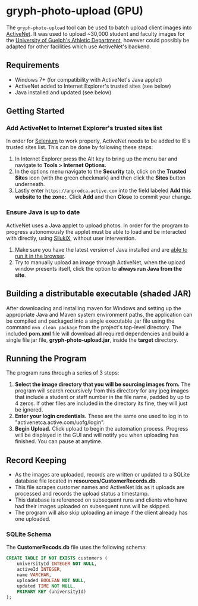 # gryph-photo-upload (GPU)

The `gryph-photo-upload` tool can be used to batch upload client images into [ActiveNet](http://www.activenetwork.com/solutions/active-net). It was used to upload ~30,000 student and faculty images for the [University of Guelph's Athletic Department](http://gryphons.ca), however could possibly be adapted for other facilities which use ActiveNet's backend.


## Requirements

* Windows 7+ (for compatibility with ActiveNet's Java applet)
* ActiveNet added to Internet Explorer's trusted sites (see below)
* Java installed and updated (see below)


## Getting Started

### Add ActiveNet to Internet Explorer's trusted sites list

In order for [Selenium](http://www.seleniumhq.org/) to work properly, ActiveNet needs to be added to IE's trusted sites list. This can be done by following these steps:

1. In Internet Explorer press the Alt key to bring up the menu bar and navigate to **Tools > Internet Options**.
2. In the options menu navigate to the **Security** tab, click on the **Trusted Sites** icon (with the green checkmark) and then click the **Sites** button underneath.
3. Lastly enter `https://anprodca.active.com` into the field labeled **Add this website to the zone:**. Click **Add** and then **Close** to commit your change.


### Ensure Java is up to date

ActiveNet uses a Java applet to upload photos. In order for the program to progress autonomously the applet must be able to load and be interacted with directly, using [SilukiX](http://www.sikulix.com/), without user intervention.

1. Make sure you have the latest version of Java installed and are [able to run it in the browser]( https://www.java.com/en/download/help/testvm.xml).  
2. Try to manually upload an image through ActiveNet, when the upload window presents itself, click the option to **always run Java from the site**.    


## Building a distributable executable (shaded JAR)

After downloading and installing maven for Windows and setting up the appropriate Java and Maven system environment paths, the application can be compiled and packaged into a single executable .jar file using the command `mvn clean package` from the project's top-level directory. The included **pom.xml** file will download all required dependencies and build a single file jar file, **gryph-photo-upload.jar**, inside the **target** directory.   


## Running the Program

The program runs through a series of 3 steps:

1. **Select the image directory that you will be sourcing images from.** The program will search recursively from this directory for any jpeg images that include a student or staff number in the file name, padded by up to 4 zeros. If other files are included in the directory its fine, they will just be ignored.
2. **Enter your login credentials.** These are the same one used to log in to "activenetca.active.com/uofg/login".
3. **Begin Upload.** Click upload to begin the automation process. Progress will be displayed in the GUI and will notify you when uploading has finished. You can pause at anytime.


## Record Keeping

* As the images are uploaded, records are written or updated to a SQLite database file located in **resources/CustomerRecords.db**.
* This file scrapes customer names and ActiveNet ids as it uploads are processed and records the upload status a timestamp.
* This database is referenced on subsequent runs and clients who have had their images uploaded on subsequent runs will be skipped.
* The program will also skip uploading an image if the client already has one uploaded.

### SQLite Schema

The **CustomerRecods.db** file uses the following schema:
```sql
CREATE TABLE IF NOT EXISTS customers (
    universityId INTEGER NOT NULL,
    activeId INTEGER,
    name VARCHAR,
    uploaded BOOLEAN NOT NULL,
    updated TIME NOT NULL,
    PRIMARY KEY (universityId)
);
```
